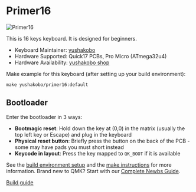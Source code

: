# Primer16

![Primer16](https://i.imgur.com/60cc5Nmh.jpg)

This is 16 keys keyboard.
It is designed for beginners.

* Keyboard Maintainer: [yushakobo](https://github.com/yushakobo)
* Hardware Supported: Quick17 PCBs, Pro Micro (ATmega32u4)
* Hardware Availability: [yushakobo shop](https://shop.yushakobo.jp/products/5386)

Make example for this keyboard (after setting up your build environment):

    make yushakobo/primer16:default

## Bootloader

Enter the bootloader in 3 ways:

* **Bootmagic reset**: Hold down the key at (0,0) in the matrix (usually the top left key or Escape) and plug in the keyboard
* **Physical reset button**: Briefly press the button on the back of the PCB - some may have pads you must short instead
* **Keycode in layout**: Press the key mapped to `QK_BOOT` if it is available

See the [build environment setup](https://docs.qmk.fm/#/getting_started_build_tools) and the [make instructions](https://docs.qmk.fm/#/getting_started_make_guide) for more information. Brand new to QMK? Start with our [Complete Newbs Guide](https://docs.qmk.fm/#/newbs).

[Build guide](https://github.com/yushakobo/build-documents/tree/master/Primer16)

